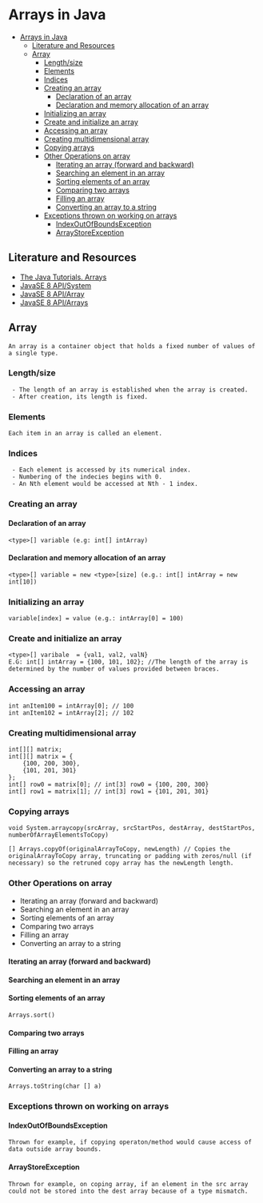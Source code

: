 # Arrays in Java

<!-- TOC -->
* [Arrays in Java](#arrays-in-java)
  * [Literature and Resources](#literature-and-resources)
  * [Array](#array)
    * [Length/size](#lengthsize)
    * [Elements](#elements)
    * [Indices](#indices)
    * [Creating an array](#creating-an-array)
      * [Declaration of an array](#declaration-of-an-array)
      * [Declaration and memory allocation of an array](#declaration-and-memory-allocation-of-an-array)
    * [Initializing an array](#initializing-an-array)
    * [Create and initialize an array](#create-and-initialize-an-array)
    * [Accessing an array](#accessing-an-array)
    * [Creating multidimensional array](#creating-multidimensional-array)
    * [Copying arrays](#copying-arrays)
    * [Other Operations on array](#other-operations-on-array)
      * [Iterating an array (forward and backward)](#iterating-an-array-forward-and-backward)
      * [Searching an element in an array](#searching-an-element-in-an-array)
      * [Sorting elements of an array](#sorting-elements-of-an-array)
      * [Comparing two arrays](#comparing-two-arrays)
      * [Filling an array](#filling-an-array)
      * [Converting an array to a string](#converting-an-array-to-a-string)
    * [Exceptions thrown on working on arrays](#exceptions-thrown-on-working-on-arrays)
      * [IndexOutOfBoundsException](#indexoutofboundsexception)
      * [ArrayStoreException](#arraystoreexception)
<!-- TOC -->

## Literature and Resources

- [The Java Tutorials. Arrays](https://docs.oracle.com/javase/tutorial/java/nutsandbolts/arrays.html)
- [JavaSE 8 API/System](https://docs.oracle.com/javase/8/docs/api/java/lang/System.html)
- [JavaSE 8 API/Array](https://docs.oracle.com/javase/8/docs/api/java/lang/reflect/Array.html)
- [JavaSE 8 API/Arrays](https://docs.oracle.com/javase/8/docs/api/java/util/Arrays.html)

## Array

    An array is a container object that holds a fixed number of values of a single type.    

### Length/size

     - The length of an array is established when the array is created.
     - After creation, its length is fixed.

### Elements

    Each item in an array is called an element.

### Indices

     - Each element is accessed by its numerical index.
     - Numbering of the indecies begins with 0.
     - An Nth element would be accessed at Nth - 1 index.

### Creating an array

#### Declaration of an array

    <type>[] variable (e.g: int[] intArray)

#### Declaration and memory allocation of an array

    <type>[] variable = new <type>[size] (e.g.: int[] intArray = new int[10])

### Initializing an array

    variable[index] = value (e.g.: intArray[0] = 100)

### Create and initialize an array
    <type>[] varibale  = {val1, val2, valN}
    E.G: int[] intArray = {100, 101, 102}; //The length of the array is determined by the number of values provided between braces.

### Accessing an array

    int anItem100 = intArray[0]; // 100
    int anItem102 = intArray[2]; // 102

### Creating multidimensional array

    int[][] matrix;
    int[][] matrix = {
        {100, 200, 300},
        {101, 201, 301}
    };
    int[] row0 = matrix[0]; // int[3] row0 = {100, 200, 300}
    int[] row1 = matrix[1]; // int[3] row1 = {101, 201, 301}

### Copying arrays

    void System.arraycopy(srcArray, srcStartPos, destArray, destStartPos, numberOfArrayElementsToCopy)

    [] Arrays.copyOf(originalArrayToCopy, newLength) // Copies the originalArrayToCopy array, truncating or padding with zeros/null (if necessary) so the retruned copy array has the newLength length.

### Other Operations on array

- Iterating an array (forward and backward)
- Searching an element in an array
- Sorting elements of an array
- Comparing two arrays
- Filling an array
- Converting an array to a string

#### Iterating an array (forward and backward)

#### Searching an element in an array

#### Sorting elements of an array

    Arrays.sort()

#### Comparing two arrays

#### Filling an array

#### Converting an array to a string

    Arrays.toString(char [] a)

### Exceptions thrown on working on arrays

#### IndexOutOfBoundsException

    Thrown for example, if copying operaton/method would cause access of data outside array bounds.

#### ArrayStoreException

    Thrown for example, on coping array, if an element in the src array could not be stored into the dest array because of a type mismatch.
